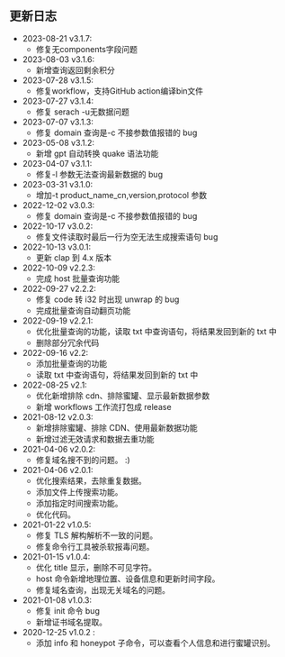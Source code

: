 ## 更新日志
- 2023-08-21 v3.1.7:
  - 修复无components字段问题
- 2023-08-03 v3.1.6:
  - 新增查询返回剩余积分
- 2023-07-28 v3.1.5:
  - 修复workflow，支持GitHub action编译bin文件
- 2023-07-27 v3.1.4:
  - 修复 serach -u无数据问题
- 2023-07-07 v3.1.3:
  - 修复 domain 查询是-c 不接参数值报错的 bug
- 2023-05-08 v3.1.2:
  - 新增 gpt 自动转换 quake 语法功能
- 2023-04-07 v3.1.1:
  - 修复-l 参数无法查询最新数据的 bug
- 2023-03-31 v3.1.0:
  - 增加-t product_name_cn,version,protocol 参数
- 2022-12-02 v3.0.3:
  - 修复 domain 查询是-c 不接参数值报错的 bug
- 2022-10-17 v3.0.2:
  - 修复文件读取时最后一行为空无法生成搜索语句 bug
- 2022-10-13 v3.0.1:
  - 更新 clap 到 4.x 版本
- 2022-10-09 v2.2.3:
  - 完成 host 批量查询功能
- 2022-09-27 v2.2.2:
  - 修复 code 转 i32 时出现 unwrap 的 bug
  - 完成批量查询自动翻页功能
- 2022-09-19 v2.2.1:
  - 优化批量查询的功能，读取 txt 中查询语句，将结果发回到新的 txt 中
  - 删除部分冗余代码
- 2022-09-16 v2.2:
  - 添加批量查询的功能
  - 读取 txt 中查询语句，将结果发回到新的 txt 中
- 2022-08-25 v2.1:
  - 优化新增排除 cdn、排除蜜罐、显示最新数据参数
  - 新增 workflows 工作流打包成 release
- 2021-08-12 v2.0.3:
  - 新增排除蜜罐、排除 CDN、使用最新数据功能
  - 新增过滤无效请求和数据去重功能
- 2021-04-06 v2.0.2:
  - 修复域名搜不到的问题。 :)
- 2021-04-06 v2.0.1:
  - 优化搜索结果，去除重复数据。
  - 添加文件上传搜索功能。
  - 添加指定时间搜索功能。
  - 优化代码。
- 2021-01-22 v1.0.5:
  - 修复 TLS 解构解析不一致的问题。
  - 修复命令行工具被杀软报毒问题。
- 2021-01-15 v1.0.4:
  - 优化 title 显示，删除不可见字符。
  - host 命令新增地理位置、设备信息和更新时间字段。
  - 修复域名查询，出现无关域名的问题。
- 2021-01-08 v1.0.3:
  - 修复 init 命令 bug
  - 新增证书域名提取。
- 2020-12-25 v1.0.2 :
  - 添加 info 和 honeypot 子命令，可以查看个人信息和进行蜜罐识别。
